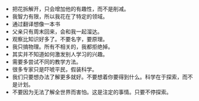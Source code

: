 - 把花拆解开，只会增加他的有趣性，而不是削减。
- 我智力有限，所以我花在了特定的领域。
- 通过翻译想像一本书
- 父亲只有周末回来，会和我一起溜达。
- 观察比知识好多了。不要名字，要原理。
- 我只搞物理。所有不相关的，我都拒绝掉。
- 其实并不知道如何激发别人学习的兴趣。
- 需要多尝试不同的教学方法。
- 很多专家只是吓唬平民，假装科学。
- 我们只要想办法了解更多就好。不要想着你要得到什么。科学在于探索，而不是计划。
- 不要因为无法了解全世界而害怕。这是注定的事情。只要不停探索。




